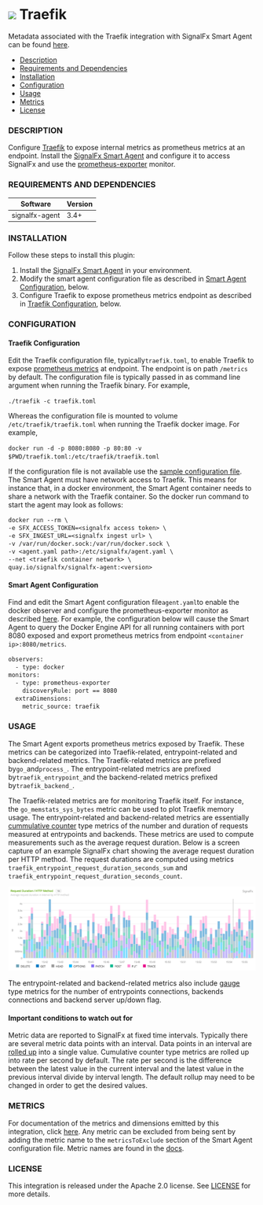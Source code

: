 # ![](https://github.com/signalfx/integrations/blob/master/signal-agent-traefik/img/integration_traefik.png) Traefik

Metadata associated with the Traefik integration with SignalFx Smart Agent can be found [here](https://github.com/signalfx/integrations/tree/release/signalfx-agent-traefik).

- [Description](#description)
- [Requirements and Dependencies](#requirements-and-dependencies)
- [Installation](#installation)
- [Configuration](#configuration)
- [Usage](#usage)
- [Metrics](#metrics)
- [License](#license)

### DESCRIPTION

Configure <a target="_blank" href="https://docs.traefik.io/configuration/metrics">Traefik</a> to expose internal metrics as prometheus metrics at an endpoint. Install the <a target="_blank" href="https://github.com/signalfx/signalfx-agent">SignalFx Smart Agent</a> and configure it to access SignalFx and use the <a target="_blank" href="https://github.com/signalfx/signalfx-agent/blob/9feb3f77fdf6de46dc476f62568ad4f9b725660c/docs/monitors/prometheus-exporter.md">prometheus-exporter</a> monitor.

### REQUIREMENTS AND DEPENDENCIES

| Software          | Version        |
|-------------------|----------------|
| signalfx-agent    |     3.4+       |

### INSTALLATION

Follow these steps to install this plugin:

1. Install the <a target="_blank" href="https://github.com/signalfx/signalfx-agent">SignalFx Smart Agent</a> in your environment.
2. Modify the smart agent configuration file as described in [Smart Agent Configuration](#smart-agent-configuration), below.
3. Configure Traefik to expose prometheus metrics endpoint as described in [Traefik Configuration](#traefik-configuration), below.  

### CONFIGURATION
#### Traefik Configuration
Edit the Traefik configuration file, typically`traefik.toml`, to enable Traefik to expose <a target="_blank" href="https://docs.traefik.io/configuration/metrics/">prometheus metrics</a> at endpoint. The endpoint is on path `/metrics` by default. The configuration file is typically passed in as command line argument when running the Traefik binary. For example,

`./traefik -c traefik.toml`

Whereas the configuration file is mounted to volume `/etc/traefik/traefik.toml` when running the Traefik docker image. For example,

`docker run -d -p 8080:8080 -p 80:80 -v $PWD/traefik.toml:/etc/traefik/traefik.toml`

If the configuration file is not available use the <a target="_blank" href="https://raw.githubusercontent.com/containous/traefik/master/traefik.sample.toml">sample configuration file</a>. The Smart Agent must have network access to Traefik. This means for instance that, in a docker environment, the Smart Agent container needs to share a network with the Traefik container. So the docker run command to start the agent may look as follows:
```
docker run --rm \
-e SFX_ACCESS_TOKEN=<signalfx access token> \
-e SFX_INGEST_URL=<signalfx ingest url> \
-v /var/run/docker.sock:/var/run/docker.sock \
-v <agent.yaml path>:/etc/signalfx/agent.yaml \
--net <traefik container network> \
quay.io/signalfx/signalfx-agent:<version>
```
#### Smart Agent Configuration
Find and edit the Smart Agent configuration file`agent.yaml`to enable the docker observer and configure the prometheus-exporter monitor as described <a target="_blank" href="https://github.com/signalfx/signalfx-agent/blob/9feb3f77fdf6de46dc476f62568ad4f9b725660c/docs/monitors/prometheus-exporter.md">here</a>. For example, the configuration below will cause the Smart Agent to query the Docker Engine API for all running containers with port 8080 exposed and export prometheus metrics from endpoint `<container ip>:8080/metrics`.
```
observers:
  - type: docker
monitors:
  - type: prometheus-exporter
    discoveryRule: port == 8080
  extraDimensions:
    metric_source: traefik
```

### USAGE

The Smart Agent exports prometheus metrics exposed by Traefik. These metrics can be categorized into Traefik-related, entrypoint-related and backend-related metrics. The Traefik-related metrics are prefixed by`go_`and`process_`. The entrypoint-related metrics are prefixed by`traefik_entrypoint_`and the backend-related metrics prefixed by`traefik_backend_`.

The Traefik-related metrics are for monitoring Traefik itself. For instance, the `go_memstats_sys_bytes` metric can be used to plot Traefik memory usage. The entrypoint-related and backend-related metrics are essentially <a target="_blank" href="https://docs.signalfx.com/en/latest/concepts/metric-types.html">cummulative counter</a> type metrics of the number and duration of requests measured at entrypoints and backends. These metrics are used to compute measurements such as the average request duration. Below is a screen capture of an example SignalFx chart showing the average request duration per HTTP method. The request durations are computed using metrics `traefik_entrypoint_request_duration_seconds_sum` and `traefik_entrypoint_request_duration_seconds_count`.

![Request Duration / HTTP Method](./img/request_duration_HTTP_method_chart.png)

The entrypoint-related and backend-related metrics also include <a target="_blank" href="https://docs.signalfx.com/en/latest/concepts/metric-types.html">gauge</a> type metrics for the number of entrypoints connections, backends connections and backend server up/down flag.

#### Important conditions to watch out for

Metric data are reported to SignalFx at fixed time intervals. Typically there are several metric data points with an interval. Data points in an interval are <a target="_blank" href="https://docs.signalfx.com/en/latest/concepts/rollups.html#rollups">rolled up</a> into a single value. Cumulative counter type metrics are rolled up into rate per second by default. The rate per second is the difference between the latest value in the current interval and the latest value in the previous interval divide by interval length. The default rollup may need to be changed in order to get the desired values.

### METRICS

For documentation of the metrics and dimensions emitted by this integration, click [here](./docs). Any metric can be excluded from being sent by adding the metric name to the `metricsToExclude` section of the Smart Agent configuration file. Metric names are found in the [docs](./docs).

### LICENSE

This integration is released under the Apache 2.0 license. See [LICENSE](https://github.com/signalfx/signalfx-agent-traefik/blob/master/LICENSE) for more details.
